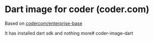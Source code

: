 # Dart image for coder (coder.com)

Based on [codercom/enterprise-base](https://hub.docker.com/r/codercom/enterprise-base)

It has installed dart sdk and nothing more# coder-image-dart

